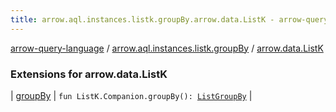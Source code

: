```yaml
---
title: arrow.aql.instances.listk.groupBy.arrow.data.ListK - arrow-query-language
---
```


[arrow-query-language](../../index.html) / [arrow.aql.instances.listk.groupBy](../index.html) / [arrow.data.ListK](./index.html)

### Extensions for arrow.data.ListK

| [groupBy](group-by.html) | `fun ListK.Companion.groupBy(): `[`ListGroupBy`](../../arrow.aql.instances/-list-group-by/index.html) |

